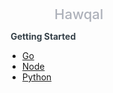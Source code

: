 <span style="text-decoration:none; padding-left:75px;"><a href="/" style="text-decoration:none; color:#ADB1BA; font-size:22px; font-weight: 500; ">Hawqal</a></span>

<span style="color:#364149; font-weight: 700; text-decoration:none; padding-left:5px;">Getting Started</span>

* [Go](go.md)
* [Node](node.md)
* [Python](python.md)
